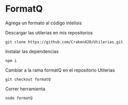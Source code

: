# FormatQ
Agrega un formato al código intelisis

Descargar las utilerias en mis repositorios

    git clone https://github.com/Craken420/Utilerias.git

Instalar las dependencias

    npm i

Cambiar a la rama formatQ en el repositorio Utilerias

    git checkout formatQ
   
Correr herramienta

    node formatQ
